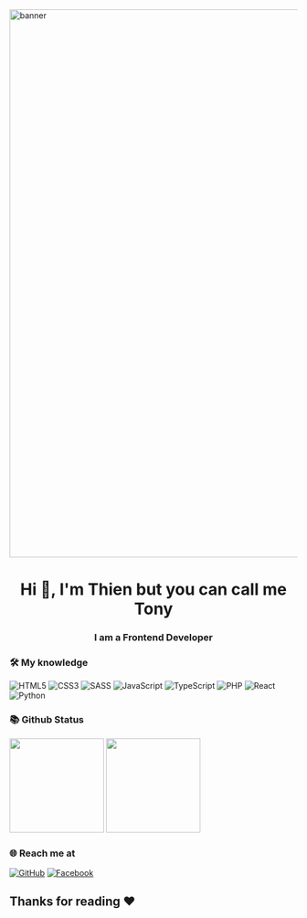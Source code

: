 <img alt="banner" style="width:100vw" src="https://wallpaperaccess.com/full/1102042.png">

<h1 align="center">Hi 👋, I'm Thien but you can call me Tony</h1>
<h3 align="center">I am a Frontend Developer</h3>

### 🛠 My knowledge
![HTML5](https://img.shields.io/badge/html5-%23E34F26.svg?style=flat-square&logo=html5&logoColor=white)
![CSS3](https://img.shields.io/badge/css3-%231572B6.svg?style=flat-square&logo=css3&logoColor=white)
![SASS](https://img.shields.io/badge/SASS-hotpink.svg?style=flat-square&logo=SASS&logoColor=white)
![JavaScript](https://img.shields.io/badge/javascript-%23323330.svg?style=flat-square&logo=javascript&logoColor=%23F7DF1E)
![TypeScript](https://img.shields.io/badge/typescript-%23007ACC.svg?style=flat-square&logo=typescript&logoColor=white)
![PHP](https://img.shields.io/badge/php-%23777BB4.svg?style=flat-the-badge&logo=php&logoColor=white)
![React](https://img.shields.io/badge/react-%2320232a.svg?style=flat-square&logo=react&logoColor=%2361DAFB)
![Python](https://img.shields.io/badge/python-3670A0?style=flat-the-badge&logo=python&logoColor=ffdd54)
<!-- ![NodeJS](https://img.shields.io/badge/node.js-6DA55F?style=flat-square&logo=node.js&logoColor=white) -->
<!-- ![MongoDB](https://img.shields.io/badge/MongoDB-%234ea94b.svg?style=flat-square&logo=mongodb&logoColor=white) -->
### 📚 Github Status
<p>
  <img src="https://github-readme-stats.vercel.app/api/top-langs/?username=TonyVu258&layout=compact&theme=tokyonight&langs_count=6" height="165">
  <img src="https://github-readme-stats.vercel.app/api?username=TonyVu258&show_icons=true&theme=tokyonight" height="165">
</p>

### 🌐️ Reach me at
[![GitHub](https://img.shields.io/badge/github-%23121011.svg?style=for-the-badge&logo=github&logoColor=white)](https://github.com/TonyVu258)
[![Facebook](https://img.shields.io/badge/Facebook-%231877F2.svg?style=for-the-badge&logo=Facebook&logoColor=white)](https://www.facebook.com/thienv2k/)

## Thanks for reading ❤️

